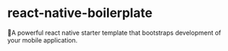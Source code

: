 # react-native-boilerplate
🚀A powerful react native starter template that bootstraps development of your mobile application.
